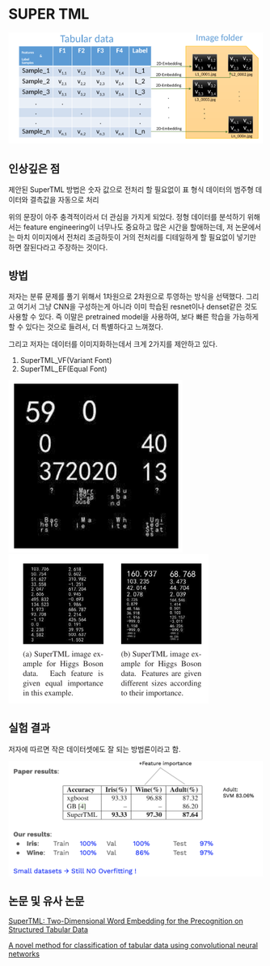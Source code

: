 # SUPER TML

![](/imgs/tabular_to_img.PNG)

## 인상깊은 점

제안된 SuperTML 방법은 숫자 값으로 전처리 할 필요없이 표 형식 데이터의 범주형 데이터와 결측값을 자동으로 처리

위의 문장이 아주 충격적이라서 더 관심을 가지게 되었다.
정형 데이터를 분석하기 위해서는 feature engineering이 너무나도 중요하고 많은 시간을 할애하는데, 저 논문에서는 마치 이미지에서 전처리 조금하듯이 거의 전처리를 디테일하게 할 필요없이 넣기만 하면 잘된다라고 주장하는 것이다. 

## 방법

저자는 분류 문제를 풀기 위해서 1차원으로 2차원으로 투영하는 방식을 선택했다. 그리고 여기서 그냥 CNN을 구성하는게 아니라 이미 학습된 resnet이나 denset같은 것도 사용할 수 있다. 즉 이말은 pretrained model을 사용하여, 보다 빠른 학습을 가능하게 할 수 있다는 것으로 들려서, 더 특별하다고 느껴졌다.

그리고 저자는 데이터를 이미지화하는데서 크게 2가지를 제안하고 있다.
1. SuperTML_VF(Variant Font)
2. SuperTML_EF(Equal Font)

![](/imgs/data2img.PNG)
![](/imgs/data2img_2.PNG)

## 실험 결과

저자에 따르면 작은 데이터셋에도 잘 되는 방법론이라고 함.

![](/imgs/EXP.png)

## 논문 및 유사 논문

[SuperTML: Two-Dimensional Word Embedding for the Precognition on Structured Tabular Data](https://arxiv.org/abs/1903.06246)

[A novel method for classification of tabular data using convolutional neural networks](https://www.biorxiv.org/content/10.1101/2020.05.02.074203v1.full)
